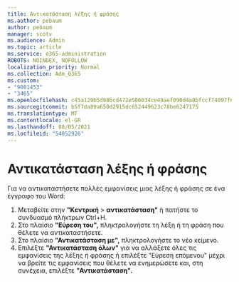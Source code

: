 ```yaml
---
title: Αντικατάσταση λέξης ή φράσης
ms.author: pebaum
author: pebaum
manager: scotv
ms.audience: Admin
ms.topic: article
ms.service: o365-administration
ROBOTS: NOINDEX, NOFOLLOW
localization_priority: Normal
ms.collection: Adm_O365
ms.custom:
- "9001453"
- "3465"
ms.openlocfilehash: c45a129b5d98bcd472e586034ce49aef090d4a8bfccf74097f6df8b0f5379184
ms.sourcegitcommit: b5f7da89a650d2915dc652449623c78be6247175
ms.translationtype: MT
ms.contentlocale: el-GR
ms.lasthandoff: 08/05/2021
ms.locfileid: "54052926"
---
```

# <a name="replace-a-word-or-phrase"></a>Αντικατάσταση λέξης ή φράσης

Για να αντικαταστήσετε πολλές εμφανίσεις μιας λέξης ή φράσης σε ένα έγγραφο του Word:

1. Μεταβείτε στην **"Κεντρική**  >  **αντικατάσταση"** ή πατήστε το συνδυασμό πλήκτρων Ctrl+H.
2. Στο πλαίσιο **"Εύρεση του",** πληκτρολογήστε τη λέξη ή τη φράση που θέλετε να αντικαταστήσετε. 
3. Στο πλαίσιο **"Αντικατάσταση με",** πληκτρολογήστε το νέο κείμενο.
3. Επιλέξτε **"Αντικατάσταση όλων"** για να αλλάξετε όλες  τις εμφανίσεις της λέξης ή φράσης ή επιλέξτε "Εύρεση επόμενου" μέχρι να βρείτε τις εμφανίσεις που θέλετε να ενημερώσετε και, στη συνέχεια, επιλέξτε **"Αντικατάσταση".**